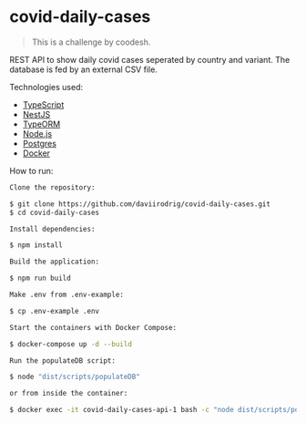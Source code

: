 # covid-daily-cases

> This is a challenge by coodesh.

REST API to show daily covid cases seperated by country and variant.
The database is fed by an external CSV file.

Technologies used:

- [TypeScript](https://www.typescriptlang.org/)
- [NestJS](https://nestjs.com/)
- [TypeORM](https://typeorm.io/)
- [Node.js](https://nodejs.org/)
- [Postgres](https://www.postgresql.org/)
- [Docker](https://www.docker.com/)

How to run:

```sh
Clone the repository:

$ git clone https://github.com/daviirodrig/covid-daily-cases.git
$ cd covid-daily-cases

Install dependencies:

$ npm install

Build the application:

$ npm run build

Make .env from .env-example:

$ cp .env-example .env

Start the containers with Docker Compose:

$ docker-compose up -d --build

Run the populateDB script:

$ node "dist/scripts/populateDB"

or from inside the container:

$ docker exec -it covid-daily-cases-api-1 bash -c "node dist/scripts/populateDB"

```
